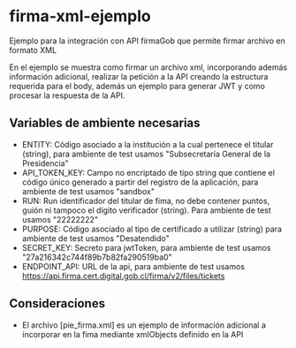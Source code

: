 # firma-xml-ejemplo
Ejemplo para la integración con API firmaGob que permite firmar archivo en formato XML

En el ejemplo se muestra como firmar un archivo xml, incorporando además información adicional, realizar la petición a la API creando la estructura requerida para el body, además un ejemplo para generar JWT y como procesar la respuesta de la API.

## Variables de ambiente necesarias

- ENTITY: Código asociado a la institución a la cual pertenece el titular (string), para ambiente de test usamos "Subsecretaría General de la Presidencia"
- API_TOKEN_KEY: Campo no encriptado de tipo string que contiene el código único generado a partir del registro de la aplicación, para ambiente de test usamos "sandbox"
- RUN: Run identificador del titular de fima, no debe contener puntos, guión ni tampoco el dígito verificador (string). Para ambiente de test usamos "22222222"
- PURPOSE: Código asociado al tipo de certificado a utilizar (string) para ambiente de test usamos "Desatendido"
- SECRET_KEY: Secreto para jwtToken, para ambiente de test usamos "27a216342c744f89b7b82fa290519ba0"
- ENDPOINT_API: URL de la api, para ambiente de test usamos https://api.firma.cert.digital.gob.cl/firma/v2/files/tickets

## Consideraciones
- El archivo [pie_firma.xml] es un ejemplo de información adicional a incorporar en la fima mediante xmlObjects definido en la API
